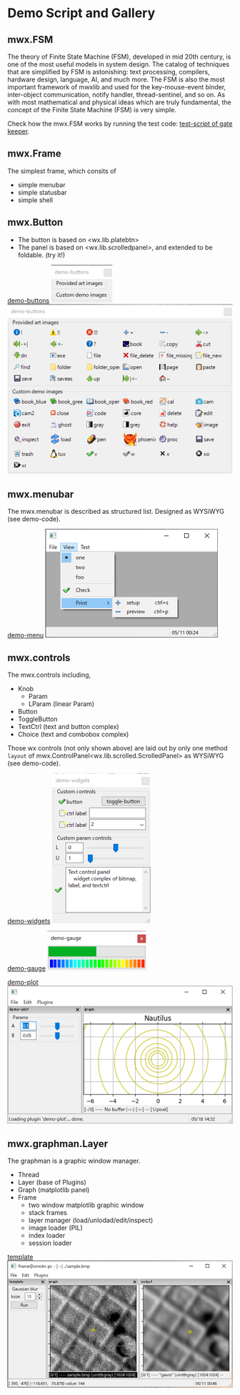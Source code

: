 # Demo Script and Gallery


## mwx.FSM

The theory of Finite State Machine (FSM), developed in mid 20th century, is one of the most useful models in system design. The catalog of techniques that are simplified by FSM is astonishing: text processing, compilers, hardware design, language, AI, and much more. 
The FSM is also the most important framework of mwxlib and used for the key-mouse-event binder, inter-object communication, notify handler, thread-sentinel, and so on.
As with most mathematical and physical ideas which are truly fundamental, the concept of the Finite State Machine (FSM) is very simple.

Check how the mwx.FSM works by running the test code:
[test-script of gate keeper](./test_fsm.py).


## mwx.Frame

The simplest frame, which consits of 
- simple menubar
- simple statusbar
- simple shell

<!--
[test-script](./test_frame.py)
![screenshot](./image/test_frame.png)
-->


## mwx.Button

- The button is based on <wx.lib.platebtn>
- The panel is based on <wx.lib.scrolledpanel>, and extended to be foldable. (try it!)

[demo-buttons](./demo-buttons.py)
![screenshot (folded)](./image/demo-buttons(folded).png)
![screenshot (expanded)](./image/demo-buttons(expanded).png)


## mwx.menubar

The mwx.menubar is described as structured list.
Designed as WYSiWYG (see demo-code).

[demo-menu](./demo-menu.py)
![screenshot](./image/demo-menubar.png)


## mwx.controls

The mwx.controls including,
- Knob
    - Param
    - LParam (linear Param)
- Button
- ToggleButton
- TextCtrl (text and button complex)
- Choice (text and combobox complex)

Those wx controls (not only shown above) are laid out by only one method `layout` of mwx.ControlPanel<wx.lib.scrolled.ScrolledPanel> as WYSiWYG (see demo-code).

[demo-widgets](./demo-widgets.py)
![screenshot](./image/demo-widgets.png)

[demo-gauge](./demo-gauge.py)
![screenshot](./image/demo-gauge.png)

[demo-plot](./demo-plot.py)
![screenshot](./image/demo-plot.png)


## mwx.graphman.Layer

The graphman is a graphic window manager.
- Thread
- Layer (base of Plugins)
- Graph (matplotlib panel)
- Frame
    - two window matplotlib graphic window
    - stack frames
    - layer manager (load/unlodad/edit/inspect)
    - image loader (PIL)
    - index loader
    - session loader

[template](./template.py)
![screenshot](./image/template-layer.png)
